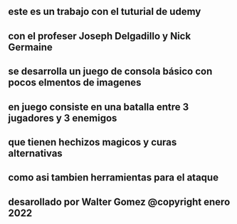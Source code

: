 ## este es un trabajo con el tuturial de udemy 
## con el profeser  Joseph Delgadillo y Nick Germaine
## se desarrolla un juego de consola básico con pocos elmentos de imagenes
## en juego consiste en una batalla entre 3 jugadores y 3 enemigos 
## que tienen hechizos magicos y curas alternativas
## como asi tambien herramientas para el ataque 
## desarollado por Walter Gomez @copyright enero 2022